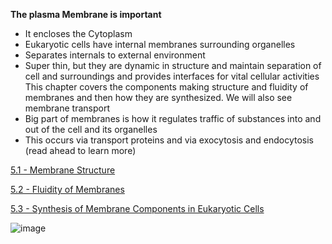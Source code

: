 **The plasma Membrane is important**
  - It encloses the Cytoplasm
  - Eukaryotic cells have internal membranes surrounding organelles
  - Separates internals to external environment
  - Super thin, but they are dynamic in structure and maintain separation of cell and surroundings and provides interfaces for vital cellular activities
This chapter covers the components making structure and fluidity of membranes and then how they are synthesized. We will also see membrane transport
  - Big part of membranes is how it regulates traffic of substances into and out of the cell and its organelles
  - This occurs via transport proteins and via exocytosis and endocytosis (read ahead to learn more)

[5.1 - Membrane Structure](https://github.com/MCBasterSheet/MCBasterSheet/blob/main/MCB150/pages/SubChapters/Chapter%205/5.1%20-%20Membrane%20Structure.md)

[5.2 - Fluidity of Membranes](https://github.com/MCBasterSheet/MCBasterSheet/blob/main/MCB150/pages/SubChapters/Chapter%205/5.2%20-%20Fluidity%20of%20Membranes.md)

[5.3 - Synthesis of Membrane Components in Eukaryotic Cells](https://github.com/MCBasterSheet/MCBasterSheet/blob/main/MCB150/pages/SubChapters/Chapter%205/5.3%20-%20Synthesis%20of%20Membrane%20Components%20in%20Eukaryotic%20Cells.md)

![image](https://github.com/MCBasterSheet/MCBasterSheet/assets/157453648/f350cb56-a87a-403e-8571-d65fa9d28569)
